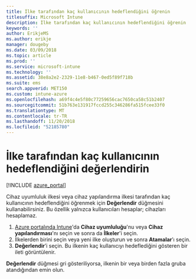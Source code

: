 ```yaml
---
title: İlke tarafından kaç kullanıcının hedeflendiğini öğrenin
titlesuffix: Microsoft Intune
description: İlke tarafından kaç kullanıcının hedeflendiğini öğrenin
keywords: ''
author: ErikjeMS
ms.author: erikje
manager: dougeby
ms.date: 03/09/2018
ms.topic: article
ms.prod: ''
ms.service: microsoft-intune
ms.technology: ''
ms.assetid: 38e8a2e2-2329-11e8-b467-0ed5f89f718b
ms.suite: ems
search.appverid: MET150
ms.custom: intune-azure
ms.openlocfilehash: a69f4c4e5f80c77259656cac7650ca58c51b2407
ms.sourcegitcommit: 51b763e131917fccd255c346286fa515fcee33f0
ms.translationtype: MT
ms.contentlocale: tr-TR
ms.lasthandoff: 11/20/2018
ms.locfileid: "52185780"
---
```

# <a name="evaluate-how-many-users-are-targeted-by-a-policy"></a>İlke tarafından kaç kullanıcının hedeflendiğini değerlendirin
[!INCLUDE [azure_portal](./includes/azure_portal.md)]

Cihaz uyumluluk ilkesi veya cihaz yapılandırma ilkesi tarafından kaç kullanıcının hedeflendiğini öğrenmek için **Değerlendir** düğmesini kullanabilirsiniz. Bu özellik yalnızca kullanıcıları hesaplar; cihazları hesaplamaz.

1.  [Azure portalında Intune](https://aka.ms/intuneportal)'da **Cihaz uyumluluğu**'nu veya **Cihaz yapılandırması**'nı seçin ve sonra da **İlkeler**'i seçin.
2.  İlkelerden birini seçin veya yeni ilke oluşturun ve sonra **Atamalar**’ı seçin.
3.  **Değerlendir**’i seçin. Bu ilkenin kaç kullanıcıyı hedeflediğini gösteren bir ileti görüntülenir.

**Değerlendir** düğmesi gri gösteriliyorsa, ilkenin bir veya birden fazla gruba atandığından emin olun.

